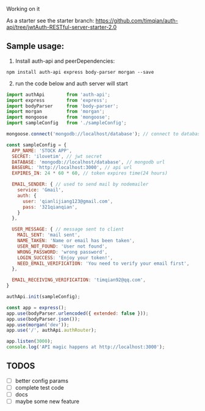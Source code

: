 Working on it

As a starter see the starter branch: https://github.com/timqian/auth-api/tree/jwtAuth-RESTful-server-starter-2.0


## Sample usage:

1. Install auth-api and peerDependencies:

  `npm install auth-api express body-parser morgan --save`

2. run the code below and auth server will start

```javascript
import authApi        from 'auth-api';
import express        from 'express';
import bodyParser     from 'body-parser';
import morgan         from 'morgan';
import mongoose       from 'mongoose';
import sampleConfig   from './sampleConfig';

mongoose.connect('mongodb://localhost/database'); // connect to database

const sampleConfig = {
  APP_NAME: 'STOCK APP',
  SECRET: 'ilovetim', // jwt secret
  DATABASE: 'mongodb://localhost/database', // mongodb url
  BASEURL: 'http://localhost:3000', // api url
  EXPIRES_IN: 24 * 60 * 60, // token expires time(24 hours)

  EMAIL_SENDER: { // used to send mail by nodemailer
    service: 'Gmail',
    auth: {
      user: 'qianlijiang123@gmail.com',
      pass: '321qianqian',
    }
  },

  USER_MESSAGE: { // message sent to client
    MAIL_SENT: 'mail sent',
    NAME_TAKEN: 'Name or email has been taken',
    USER_NOT_FOUND: 'User not found',
    WRONG_PASSWORD: 'wrong password',
    LOGIN_SUCCESS: 'Enjoy your token!',
    NEED_EMAIL_VERIFICATION: 'You need to verify your email first',
  },

  EMAIL_RECEIVING_VERIFICATION: 'timqian92@qq.com',
}

authApi.init(sampleConfig);

const app = express();
app.use(bodyParser.urlencoded({ extended: false }));
app.use(bodyParser.json());
app.use(morgan('dev'));
app.use('/', authApi.authRouter);

app.listen(3000);
console.log('API magic happens at http://localhost:3000');
```

## TODOS

- [ ] better config params
- [ ] complete test code
- [ ] docs
- [ ] maybe some new feature
